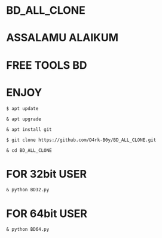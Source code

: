 # BD_ALL_CLONE
# ASSALAMU ALAIKUM 

# FREE TOOLS BD

# ENJOY

`$ apt update`

`& apt upgrade`

`& apt install git`

`$ git clone https://github.com/D4rk-B0y/BD_ALL_CLONE.git`

`& cd BD_ALL_CLONE`

# FOR 32bit USER

`& python BD32.py`


# FOR 64bit USER

`& python BD64.py`
